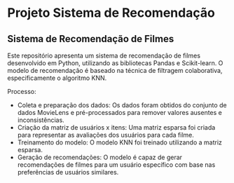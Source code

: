 # Projeto Sistema de Recomendação 

## Sistema de Recomendação de Filmes

Este repositório apresenta um sistema de recomendação de filmes desenvolvido em Python, utilizando as bibliotecas Pandas e Scikit-learn. O modelo de recomendação é baseado na técnica de filtragem colaborativa, especificamente o algoritmo KNN.

Processo:

- Coleta e preparação dos dados: Os dados foram obtidos do conjunto de dados MovieLens e pré-processados para remover valores ausentes e inconsistências.
- Criação da matriz de usuários x itens: Uma matriz esparsa foi criada para representar as avaliações dos usuários para cada filme.
- Treinamento do modelo: O modelo KNN foi treinado utilizando a matriz esparsa.
- Geração de recomendações: O modelo é capaz de gerar recomendações de filmes para um usuário específico com base nas preferências de usuários similares.
